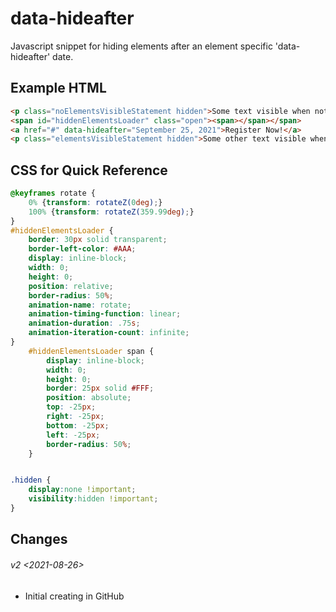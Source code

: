# data-hideafter
Javascript snippet for hiding elements after an element specific 'data-hideafter' date.

## Example HTML
```html
<p class="noElementsVisibleStatement hidden">Some text visible when nothing else is visible.</p>
<span id="hiddenElementsLoader" class="open"><span></span></span>
<a href="#" data-hideafter="September 25, 2021">Register Now!</a>
<p class="elementsVisibleStatement hidden">Some other text visible when elements are visible.</p>
```

##  CSS for Quick Reference
```css
@keyframes rotate {
	0% {transform: rotateZ(0deg);}
	100% {transform: rotateZ(359.99deg);}
}
#hiddenElementsLoader {
	border: 30px solid transparent;
	border-left-color: #AAA;
	display: inline-block;
	width: 0;
	height: 0;
	position: relative;
	border-radius: 50%;
	animation-name: rotate;
	animation-timing-function: linear;
	animation-duration: .75s;
	animation-iteration-count: infinite;
}
	#hiddenElementsLoader span {
		display: inline-block;
		width: 0;
		height: 0;
		border: 25px solid #FFF;
		position: absolute;
		top: -25px;
		right: -25px;
		bottom: -25px;
		left: -25px;
		border-radius: 50%;
	}


.hidden {
	display:none !important;
	visibility:hidden !important;
}

```


## Changes
###### v2 <2021-08-26>
- Initial creating in GitHub
